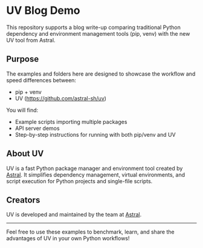 # UV Blog Demo

This repository supports a blog write-up comparing traditional Python dependency and environment management tools (pip, venv) with the new UV tool from Astral.

## Purpose

The examples and folders here are designed to showcase the workflow and speed differences between:
- pip + venv
- UV (https://github.com/astral-sh/uv)

You will find:
- Example scripts importing multiple packages
- API server demos
- Step-by-step instructions for running with both pip/venv and UV

## About UV

UV is a fast Python package manager and environment tool created by [Astral](https://github.com/astral-sh/uv?tab=readme-ov-file). It simplifies dependency management, virtual environments, and script execution for Python projects and single-file scripts.

## Creators

UV is developed and maintained by the team at [Astral](https://github.com/astral-sh/uv?tab=readme-ov-file).

---

Feel free to use these examples to benchmark, learn, and share the advantages of UV in your own Python workflows!
